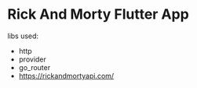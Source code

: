 # Rick And Morty Flutter App

libs used:

- http
- provider
- go_router
- https://rickandmortyapi.com/
